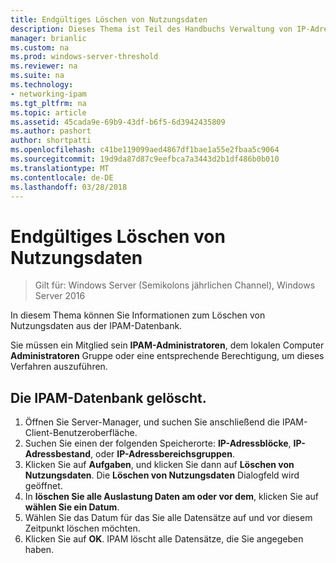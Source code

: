 ```yaml
---
title: Endgültiges Löschen von Nutzungsdaten
description: Dieses Thema ist Teil des Handbuchs Verwaltung von IP-Adressverwaltung (IPAM) in Windows Server2016.
manager: brianlic
ms.custom: na
ms.prod: windows-server-threshold
ms.reviewer: na
ms.suite: na
ms.technology:
- networking-ipam
ms.tgt_pltfrm: na
ms.topic: article
ms.assetid: 45cada9e-69b9-43df-b6f5-6d3942435809
ms.author: pashort
author: shortpatti
ms.openlocfilehash: c41be119099aed4867df1bae1a55e2fbaa5c9064
ms.sourcegitcommit: 19d9da87d87c9eefbca7a3443d2b1df486b0b010
ms.translationtype: MT
ms.contentlocale: de-DE
ms.lasthandoff: 03/28/2018
---
```

# <a name="purge-utilization-data"></a>Endgültiges Löschen von Nutzungsdaten

>Gilt für: Windows Server (Semikolons jährlichen Channel), Windows Server 2016

In diesem Thema können Sie Informationen zum Löschen von Nutzungsdaten aus der IPAM-Datenbank.  

Sie müssen ein Mitglied sein **IPAM-Administratoren**, dem lokalen Computer **Administratoren** Gruppe oder eine entsprechende Berechtigung, um dieses Verfahren auszuführen.

## <a name="to-purge-the-ipam-database"></a>Die IPAM-Datenbank gelöscht.  
1. Öffnen Sie Server-Manager, und suchen Sie anschließend die IPAM-Client-Benutzeroberfläche.
2. Suchen Sie einen der folgenden Speicherorte: **IP-Adressblöcke**, **IP-Adressbestand**, oder **IP-Adressbereichsgruppen**.  
3. Klicken Sie auf **Aufgaben**, und klicken Sie dann auf **Löschen von Nutzungsdaten**. Die **Löschen von Nutzungsdaten** Dialogfeld wird geöffnet.
4. In **löschen Sie alle Auslastung Daten am oder vor dem**, klicken Sie auf **wählen Sie ein Datum**.
5. Wählen Sie das Datum für das Sie alle Datensätze auf und vor diesem Zeitpunkt löschen möchten.
6. Klicken Sie auf **OK**. IPAM löscht alle Datensätze, die Sie angegeben haben.
